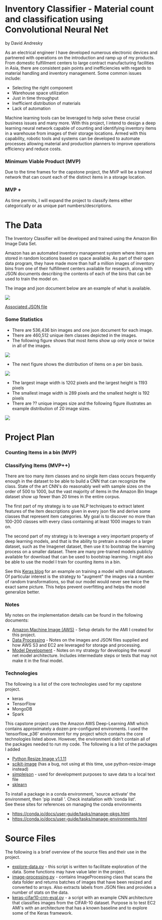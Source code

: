 # Inventory Classifier - Material count and classification using Convolutional Neural Net

by David Andresky

As an electrical engineer I have developed numerous electronic devices and partnered with operations on the introduction and ramp up of my products. From domestic fulfillment centers to large contract manufacturing facilities in Asia, there are consistent pain points and inefficiencies with regards to material handling and inventory management. Some common issues include:

- Selecting the right component
- Warehouse space utilization
- Just in time throughput
- Inefficient distribution of materials
- Lack of automation

Machine learning tools can be leveraged to help solve these crucial business issues and many more. With this project, I intend to design a deep learning neural network capable of counting and identifying inventory items in a warehouse from images of their storage locations. Armed with this capability, robotic tools and systems can be developed to automate processes allowing material and production planners to improve operations efficiency and reduce costs.

### Minimum Viable Product (MVP)

Due to the time frames for the capstone project, the MVP will be a trained network that can count each of the distinct items in a storage location.

### MVP +

As time permits, I will expand the project to classify items either categorically or as unique part numbers/descriptions.

# The Data

The Inventory Classifier will be developed and trained using the Amazon Bin Image Data Set.

Amazon has an automated inventory management system where items are stored in random locations based on space available. As part of their open data program, they have made more than half a million images of inventory bins from one of their fulfillment centers available for research, along with JSON documents describing the contents of each of the bins that can be used to train the model on.  

The image and json document below are an example of what is available.  

![](img/523.jpg)

[Associated JSON file](img/523.json)

### Some Statistics

- There are 536,436 bin images and one json document for each image.
- There are 460,512 unique item classes depicted in the images.
- The following figure shows that most items show up only once or twice in all of the images.

![](img/item_cnts.png)

- The next figure shows the distribution of items on a per bin basis.

![](img/bin_cnts.png)

- The largest image width is 1202 pixels and the largest height is 1193 pixels
- The smallest image width is 289 pixels and the smallest height is 192 pixels
- There are ?? unique images size and the following figure illustrates an example distribution of 20 image sizes.

![](img/size_cnts.png)

# Project Plan

### Counting Items in a bin (MVP)



### Classifying Items (MVP++)

There are too many item classes and no single item class occurs frequently enough in the dataset to be able to build a CNN that can recognize the class. State of the art CNN's do reasonably well with sample sizes on the order of 500 to 1000, but the vast majority of items in the Amazon Bin Image dataset show up fewer than 20 times in the entire corpus.

The first part of my strategy is to use NLP techniques to extract latent features of the item descriptions given in every json file and derive some classes that represent item categories. My goal is to discover no more than 100-200 classes with every class containing at least 1000 images to train on.

The second part of my strategy is to leverage a very important property of deep learning models, and that is the ability to pretrain a model on a larger dataset, such as the Imagenet dataset, then use it to bootstrap the learning process on a smaller dataset. There are many pre-trained models publicly available for download that can be used to bootstrap learning. I might also be able to use the model I train for counting items in a bin.

See this [Keras blog](https://blog.keras.io/building-powerful-image-classification-models-using-very-little-data.html) for an example on training a model with small datasets. Of particular interest is the strategy to "augment" the images via a number of random transformations, so that our model would never see twice the exact same picture. This helps prevent overfitting and helps the model generalize better.

### Notes

My notes on the implementation details can be found in the following documents:
- [Amazon Machine Image (AWS)](docs/aws-environment) - Setup details for the AMI I created for this project.
- [Data Processing](docs/data-processing) - Notes on the images and JSON files supplied and how AWS S3 and EC2 are leveraged for storage and processing.
- [Model Development](docs/model-development.md) - Notes on my strategy for developing the neural net model architecture. Includes intermediate steps or tests that may not make it in the final model.

### Technologies

The following is a list of the core technologies used for my capstone project.

- keras
- TensorFlow
- MongoDB
- Spark

This capstone project uses the Amazon AWS Deep-Learning AMI which contains approximately a dozen pre-configured enviroments. I used the 'tensorflow_p36' environment for my project which contains the core technologies listed above. However, the environment didn't contain all of the packages needed to run my code. The following is a list of the packages I added

- [Python Resize Image v1.1.11](https://pypi.python.org/pypi/python-resize-image)
- [scikit-image](http://scikit-image.org/docs/dev/install.html) (has a bug, not using at this time, use python-resize-image instead)
- [simplejson](https://pypi.python.org/pypi/simplejson/) - used for development purposes to save data to a local text file
- [sklearn](http://scikit-learn.org/stable/install.html)

To install a package in a conda environment, 'source activate' the environment, then 'pip install <package name>'. Check installation with 'conda list'.  
See these sites for references on managing the conda environments

- https://conda.io/docs/user-guide/tasks/manage-pkgs.html
- https://conda.io/docs/user-guide/tasks/manage-environments.html


# Source Files

The following is a brief overview of the source files and their use in the project.  

- [explore-data.py](src/explore-data.py) - this script is written to facilitate exploration of the data. Some functions may have value later in the project.
- [image-processing.py](src/image-processing.py) - contains ImageProcessing class that scans the data folder and returns batches of images that have been resized and converted to arrays. Also extracts labels from JSON files and provides a number of stats on the data.
- [keras-cifar10-cnn-eval.py](src/keras-cifar10-cnn-eval.py) - a script with an example CNN architecture that classifies images from the CIFAR-10 dataset. Purpose is to test EC2 AMI's with an architecture that has a known baseline and to explore some of the Keras framework.
